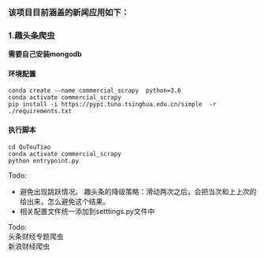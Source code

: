 ### 该项目目前涵盖的新闻应用如下：

### 1.趣头条爬虫

**需要自己安装mongodb** 

#### 环境配置
``` shell 
conda create --name commercial_scrapy  python=3.6
conda activate commercial_scrapy
pip install -i https://pypi.tuna.tsinghua.edu.cn/simple  -r ./requirements.txt

``` 
#### 执行脚本
``` shell 
cd QuTouTiao 
conda activate commercial_scrapy
python entrypoint.py 
```


Todo: 
- 避免出现跳跃情况。 趣头条的降级策略：滑动两次之后，会把当次和上上次的给出来，怎么避免这个结果。 
- 相关配置文件统一添加到setttings.py文件中


Todo:   
   头条财经专题爬虫   
   新浪财经爬虫

